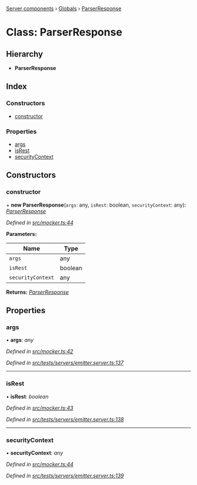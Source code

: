 [Server components](../README.md) › [Globals](../globals.md) › [ParserResponse](parserresponse.md)

# Class: ParserResponse

## Hierarchy

* **ParserResponse**

## Index

### Constructors

* [constructor](parserresponse.md#constructor)

### Properties

* [args](parserresponse.md#args)
* [isRest](parserresponse.md#isrest)
* [securityContext](parserresponse.md#securitycontext)

## Constructors

###  constructor

\+ **new ParserResponse**(`args`: any, `isRest`: boolean, `securityContext`: any): *[ParserResponse](parserresponse.md)*

*Defined in [src/mocker.ts:44](https://github.com/nodulusteam/methodus.dev/blob/8d1d711/modules/platform/server/src/mocker.ts#L44)*

**Parameters:**

Name | Type |
------ | ------ |
`args` | any |
`isRest` | boolean |
`securityContext` | any |

**Returns:** *[ParserResponse](parserresponse.md)*

## Properties

###  args

• **args**: *any*

*Defined in [src/mocker.ts:42](https://github.com/nodulusteam/methodus.dev/blob/8d1d711/modules/platform/server/src/mocker.ts#L42)*

*Defined in [src/tests/servers/emitter.server.ts:137](https://github.com/nodulusteam/methodus.dev/blob/8d1d711/modules/platform/server/src/tests/servers/emitter.server.ts#L137)*

___

###  isRest

• **isRest**: *boolean*

*Defined in [src/mocker.ts:43](https://github.com/nodulusteam/methodus.dev/blob/8d1d711/modules/platform/server/src/mocker.ts#L43)*

*Defined in [src/tests/servers/emitter.server.ts:138](https://github.com/nodulusteam/methodus.dev/blob/8d1d711/modules/platform/server/src/tests/servers/emitter.server.ts#L138)*

___

###  securityContext

• **securityContext**: *any*

*Defined in [src/mocker.ts:44](https://github.com/nodulusteam/methodus.dev/blob/8d1d711/modules/platform/server/src/mocker.ts#L44)*

*Defined in [src/tests/servers/emitter.server.ts:139](https://github.com/nodulusteam/methodus.dev/blob/8d1d711/modules/platform/server/src/tests/servers/emitter.server.ts#L139)*
